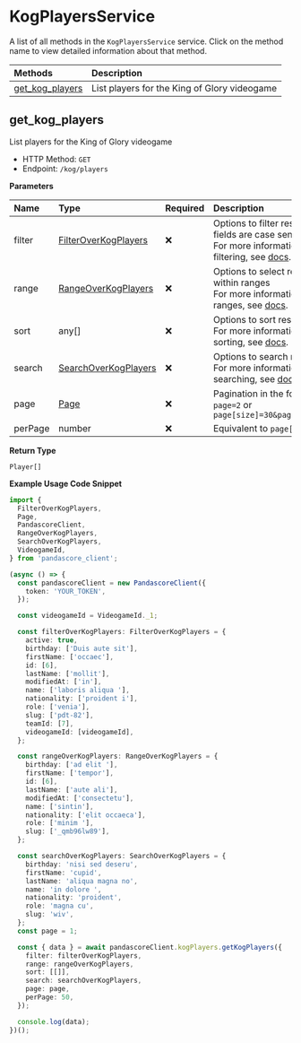 # KogPlayersService

A list of all methods in the `KogPlayersService` service. Click on the method name to view detailed information about that method.

| Methods                             | Description                                  |
| :---------------------------------- | :------------------------------------------- |
| [get_kog_players](#get_kog_players) | List players for the King of Glory videogame |

## get_kog_players

List players for the King of Glory videogame

- HTTP Method: `GET`
- Endpoint: `/kog/players`

**Parameters**

| Name    | Type                                                      | Required | Description                                                                                                                                         |
| :------ | :-------------------------------------------------------- | :------- | :-------------------------------------------------------------------------------------------------------------------------------------------------- |
| filter  | [FilterOverKogPlayers](../models/FilterOverKogPlayers.md) | ❌       | Options to filter results. String fields are case sensitive <br/>For more information on filtering, see [docs](/docs/filtering-and-sorting#filter). |
| range   | [RangeOverKogPlayers](../models/RangeOverKogPlayers.md)   | ❌       | Options to select results within ranges <br/>For more information on ranges, see [docs](/docs/filtering-and-sorting#range).                         |
| sort    | any[]                                                     | ❌       | Options to sort results <br/>For more information on sorting, see [docs](/docs/filtering-and-sorting#sort).                                         |
| search  | [SearchOverKogPlayers](../models/SearchOverKogPlayers.md) | ❌       | Options to search results <br/>For more information on searching, see [docs](/docs/filtering-and-sorting#search).                                   |
| page    | [Page](../models/Page.md)                                 | ❌       | Pagination in the form of `page=2` or `page[size]=30&page[number]=2`                                                                                |
| perPage | number                                                    | ❌       | Equivalent to `page[size]`                                                                                                                          |

**Return Type**

`Player[]`

**Example Usage Code Snippet**

```typescript
import {
  FilterOverKogPlayers,
  Page,
  PandascoreClient,
  RangeOverKogPlayers,
  SearchOverKogPlayers,
  VideogameId,
} from 'pandascore_client';

(async () => {
  const pandascoreClient = new PandascoreClient({
    token: 'YOUR_TOKEN',
  });

  const videogameId = VideogameId._1;

  const filterOverKogPlayers: FilterOverKogPlayers = {
    active: true,
    birthday: ['Duis aute sit'],
    firstName: ['occaec'],
    id: [6],
    lastName: ['mollit'],
    modifiedAt: ['in'],
    name: ['laboris aliqua '],
    nationality: ['proident i'],
    role: ['venia'],
    slug: ['pdt-82'],
    teamId: [7],
    videogameId: [videogameId],
  };

  const rangeOverKogPlayers: RangeOverKogPlayers = {
    birthday: ['ad elit '],
    firstName: ['tempor'],
    id: [6],
    lastName: ['aute ali'],
    modifiedAt: ['consectetu'],
    name: ['sintin'],
    nationality: ['elit occaeca'],
    role: ['minim '],
    slug: ['_qmb96lw89'],
  };

  const searchOverKogPlayers: SearchOverKogPlayers = {
    birthday: 'nisi sed deseru',
    firstName: 'cupid',
    lastName: 'aliqua magna no',
    name: 'in dolore ',
    nationality: 'proident',
    role: 'magna cu',
    slug: 'wiv',
  };
  const page = 1;

  const { data } = await pandascoreClient.kogPlayers.getKogPlayers({
    filter: filterOverKogPlayers,
    range: rangeOverKogPlayers,
    sort: [[]],
    search: searchOverKogPlayers,
    page: page,
    perPage: 50,
  });

  console.log(data);
})();
```

<!-- This file was generated by liblab | https://liblab.com/ -->

